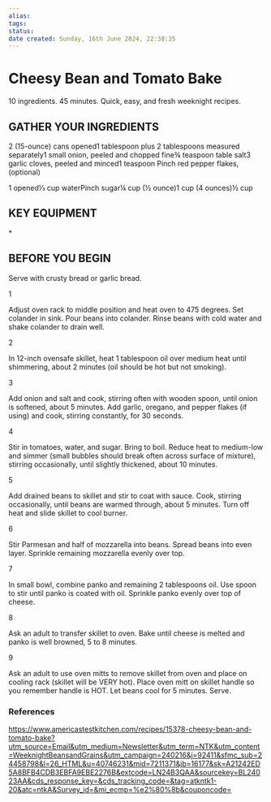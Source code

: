 ```yaml
---
alias: 
tags: 
status:
date created: Sunday, 16th June 2024, 22:38:35
---
```


# Cheesy Bean and Tomato Bake

10 ingredients. 45 minutes. Quick, easy, and fresh weeknight recipes.

## GATHER YOUR INGREDIENTS

2 (15-ounce) cans opened1 tablespoon plus 2 tablespoons measured separately1 small onion, peeled and chopped fine¾ teaspoon table salt3 garlic cloves, peeled and minced1 teaspoon Pinch red pepper flakes, (optional)

1 opened⅓ cup waterPinch sugar¼ cup (½ ounce)1 cup (4 ounces)½ cup

## KEY EQUIPMENT

\*

## BEFORE YOU BEGIN

Serve with crusty bread or garlic bread.

1

Adjust oven rack to middle position and heat oven to 475 degrees. Set colander in sink. Pour beans into colander. Rinse beans with cold water and shake colander to drain well.

2

In 12-inch ovensafe skillet, heat 1 tablespoon oil over medium heat until shimmering, about 2 minutes (oil should be hot but not smoking).

3

Add onion and salt and cook, stirring often with wooden spoon, until onion is softened, about 5 minutes. Add garlic, oregano, and pepper flakes (if using) and cook, stirring constantly, for 30 seconds.

4

Stir in tomatoes, water, and sugar. Bring to boil. Reduce heat to medium-low and simmer (small bubbles should break often across surface of mixture), stirring occasionally, until slightly thickened, about 10 minutes.

5

Add drained beans to skillet and stir to coat with sauce. Cook, stirring occasionally, until beans are warmed through, about 5 minutes. Turn off heat and slide skillet to cool burner.

6

Stir Parmesan and half of mozzarella into beans. Spread beans into even layer. Sprinkle remaining mozzarella evenly over top.

7

In small bowl, combine panko and remaining 2 tablespoons oil. Use spoon to stir until panko is coated with oil. Sprinkle panko evenly over top of cheese.

8

Ask an adult to transfer skillet to oven. Bake until cheese is melted and panko is well browned, 5 to 8 minutes.

9

Ask an adult to use oven mitts to remove skillet from oven and place on cooling rack (skillet will be VERY hot). Place oven mitt on skillet handle so you remember handle is HOT. Let beans cool for 5 minutes. Serve.

### References

https://www.americastestkitchen.com/recipes/15378-cheesy-bean-and-tomato-bake?utm_source=Email&utm_medium=Newsletter&utm_term=NTK&utm_content=WeeknightBeansandGrains&utm_campaign=240216&j=92411&sfmc_sub=24458798&l=26_HTML&u=40746231&mid=7211371&jb=16177&sk=A21242ED5A8BFB4CDB3EBFA9EBE2276B&extcode=LN24B3QAA&sourcekey=BL24023AA&cds_response_key=&cds_tracking_code=&tag=atkntk1-20&atc=ntkA&Survey_id=&mi_ecmp=%e2%80%8b&couponcode=